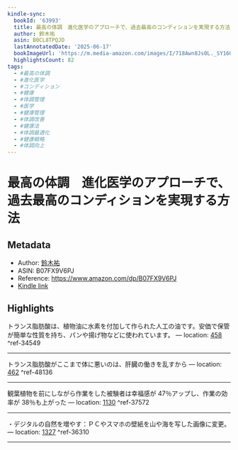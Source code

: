 ```yaml
---
kindle-sync:
  bookId: '63993'
  title: 最高の体調　進化医学のアプローチで、過去最高のコンディションを実現する方法
  author: 鈴木祐
  asin: B0CL8TPQJD
  lastAnnotatedDate: '2025-06-17'
  bookImageUrl: 'https://m.media-amazon.com/images/I/718Awn8Js0L._SY160.jpg'
  highlightsCount: 82
tags:
  - #最高の体調
  - #進化医学
  - #コンディション
  - #健康
  - #体調管理
  - #医学
  - #健康管理
  - #体調改善
  - #健康法
  - #体調最適化
  - #健康戦略
  - #体調向上
---
```

# 最高の体調　進化医学のアプローチで、過去最高のコンディションを実現する方法
## Metadata
* Author: [鈴木祐](https://www.amazon.comundefined)
* ASIN: B07FX9V6PJ
* Reference: https://www.amazon.com/dp/B07FX9V6PJ
* [Kindle link](kindle://book?action=open&asin=B07FX9V6PJ)

## Highlights
トランス脂肪酸は、植物油に水素を付加して作られた人工の油です。安価で保管が簡単な性質を持ち、パンや揚げ物などに使われています。 — location: [458](kindle://book?action=open&asin=B07FX9V6PJ&location=458) ^ref-34549

---
トランス脂肪酸がここまで体に悪いのは、肝臓の働きを乱すから — location: [462](kindle://book?action=open&asin=B07FX9V6PJ&location=462) ^ref-48136

---
観葉植物を前にしながら作業をした被験者は幸福感が 47％アップし、作業の効率が 38％も上がった — location: [1130](kindle://book?action=open&asin=B07FX9V6PJ&location=1130) ^ref-37572

---
・デジタルの自然を増やす：ＰＣやスマホの壁紙を山や海を写した画像に変更。 — location: [1327](kindle://book?action=open&asin=B07FX9V6PJ&location=1327) ^ref-36310

---
